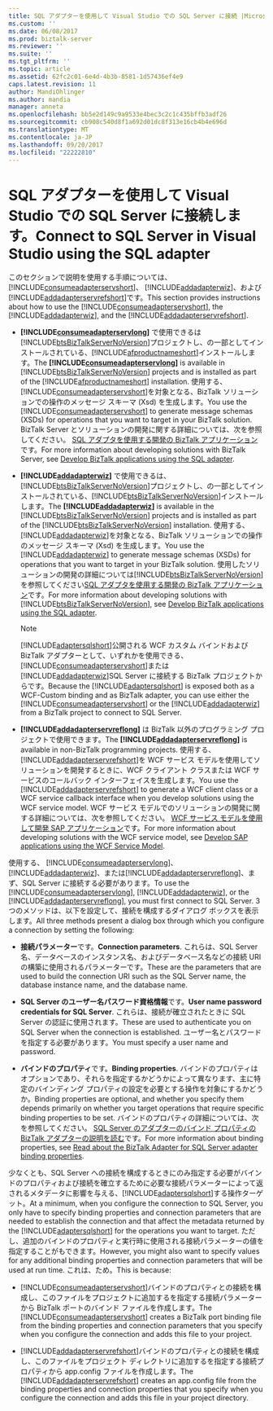 ```yaml
---
title: SQL アダプターを使用して Visual Studio での SQL Server に接続 |Microsoft ドキュメント
ms.custom: ''
ms.date: 06/08/2017
ms.prod: biztalk-server
ms.reviewer: ''
ms.suite: ''
ms.tgt_pltfrm: ''
ms.topic: article
ms.assetid: 62fc2c01-6e4d-4b3b-8581-1d57436ef4e9
caps.latest.revision: 11
author: MandiOhlinger
ms.author: mandia
manager: anneta
ms.openlocfilehash: bb5e2d149c9a9533e4bec3c2c1c435bffb3adf26
ms.sourcegitcommit: cb908c540d8f1a692d01dc8f313e16cb4b4e696d
ms.translationtype: MT
ms.contentlocale: ja-JP
ms.lasthandoff: 09/20/2017
ms.locfileid: "22222810"
---
```

# <a name="connect-to-sql-server-in-visual-studio-using-the-sql-adapter"></a><span data-ttu-id="cd5b7-102">SQL アダプターを使用して Visual Studio での SQL Server に接続します。</span><span class="sxs-lookup"><span data-stu-id="cd5b7-102">Connect to SQL Server in Visual Studio using the SQL adapter</span></span>
<span data-ttu-id="cd5b7-103">このセクションで説明を使用する手順については、 [!INCLUDE[consumeadapterservshort](../../includes/consumeadapterservshort-md.md)]、 [!INCLUDE[addadapterwiz](../../includes/addadapterwiz-md.md)]、および[!INCLUDE[addadapterservrefshort](../../includes/addadapterservrefshort-md.md)]です。</span><span class="sxs-lookup"><span data-stu-id="cd5b7-103">This section provides instructions about how to use the [!INCLUDE[consumeadapterservshort](../../includes/consumeadapterservshort-md.md)], the [!INCLUDE[addadapterwiz](../../includes/addadapterwiz-md.md)], and the [!INCLUDE[addadapterservrefshort](../../includes/addadapterservrefshort-md.md)].</span></span>  
  
-   <span data-ttu-id="cd5b7-104"> **[!INCLUDE[consumeadapterservlong](../../includes/consumeadapterservlong-md.md)]** で使用できるは[!INCLUDE[btsBizTalkServerNoVersion](../../includes/btsbiztalkservernoversion-md.md)]プロジェクトし、の一部としてインストールされている、[!INCLUDE[afproductnameshort](../../includes/afproductnameshort-md.md)]インストールします。</span><span class="sxs-lookup"><span data-stu-id="cd5b7-104">The **[!INCLUDE[consumeadapterservlong](../../includes/consumeadapterservlong-md.md)]** is available in [!INCLUDE[btsBizTalkServerNoVersion](../../includes/btsbiztalkservernoversion-md.md)] projects and is installed as part of the [!INCLUDE[afproductnameshort](../../includes/afproductnameshort-md.md)] installation.</span></span> <span data-ttu-id="cd5b7-105">使用する、[!INCLUDE[consumeadapterservshort](../../includes/consumeadapterservshort-md.md)]を対象となる、BizTalk ソリューションでの操作のメッセージ スキーマ (Xsd) を生成します。</span><span class="sxs-lookup"><span data-stu-id="cd5b7-105">You use the [!INCLUDE[consumeadapterservshort](../../includes/consumeadapterservshort-md.md)] to generate message schemas (XSDs) for operations that you want to target in your BizTalk solution.</span></span> <span data-ttu-id="cd5b7-106">BizTalk Server とソリューションの開発に関する詳細については、次を参照してください。 [SQL アダプタを使用する開発の BizTalk アプリケーション](../../adapters-and-accelerators/adapter-sql/develop-biztalk-applications-using-the-sql-adapter.md)です。</span><span class="sxs-lookup"><span data-stu-id="cd5b7-106">For more information about developing solutions with BizTalk Server, see [Develop BizTalk applications using the SQL adapter](../../adapters-and-accelerators/adapter-sql/develop-biztalk-applications-using-the-sql-adapter.md).</span></span>  
  
-   <span data-ttu-id="cd5b7-107"> **[!INCLUDE[addadapterwiz](../../includes/addadapterwiz-md.md)]** で使用できるは、[!INCLUDE[btsBizTalkServerNoVersion](../../includes/btsbiztalkservernoversion-md.md)]プロジェクトし、の一部としてインストールされている、[!INCLUDE[btsBizTalkServerNoVersion](../../includes/btsbiztalkservernoversion-md.md)]インストールします。</span><span class="sxs-lookup"><span data-stu-id="cd5b7-107">The **[!INCLUDE[addadapterwiz](../../includes/addadapterwiz-md.md)]** is available in the [!INCLUDE[btsBizTalkServerNoVersion](../../includes/btsbiztalkservernoversion-md.md)] projects and is installed as part of the [!INCLUDE[btsBizTalkServerNoVersion](../../includes/btsbiztalkservernoversion-md.md)] installation.</span></span> <span data-ttu-id="cd5b7-108">使用する、[!INCLUDE[addadapterwiz](../../includes/addadapterwiz-md.md)]を対象となる、BizTalk ソリューションでの操作のメッセージ スキーマ (Xsd) を生成します。</span><span class="sxs-lookup"><span data-stu-id="cd5b7-108">You use the [!INCLUDE[addadapterwiz](../../includes/addadapterwiz-md.md)] to generate message schemas (XSDs) for operations that you want to target in your BizTalk solution.</span></span> <span data-ttu-id="cd5b7-109">使用したソリューションの開発の詳細については[!INCLUDE[btsBizTalkServerNoVersion](../../includes/btsbiztalkservernoversion-md.md)]を参照してください[SQL アダプタを使用する開発の BizTalk アプリケーション](../../adapters-and-accelerators/adapter-sql/develop-biztalk-applications-using-the-sql-adapter.md)です。</span><span class="sxs-lookup"><span data-stu-id="cd5b7-109">For more information about developing solutions with [!INCLUDE[btsBizTalkServerNoVersion](../../includes/btsbiztalkservernoversion-md.md)], see [Develop BizTalk applications using the SQL adapter](../../adapters-and-accelerators/adapter-sql/develop-biztalk-applications-using-the-sql-adapter.md).</span></span>  
  
    > [!NOTE]
    >  <span data-ttu-id="cd5b7-110">[!INCLUDE[adaptersqlshort](../../includes/adaptersqlshort-md.md)]公開される WCF カスタム バインドおよび BizTalk アダプターとして、いずれかを使用できる、[!INCLUDE[consumeadapterservshort](../../includes/consumeadapterservshort-md.md)]または[!INCLUDE[addadapterwiz](../../includes/addadapterwiz-md.md)]SQL Server に接続する BizTalk プロジェクトからです。</span><span class="sxs-lookup"><span data-stu-id="cd5b7-110">Because the [!INCLUDE[adaptersqlshort](../../includes/adaptersqlshort-md.md)] is exposed both as a WCF-Custom binding and as BizTalk adapter, you can use either the [!INCLUDE[consumeadapterservshort](../../includes/consumeadapterservshort-md.md)] or the [!INCLUDE[addadapterwiz](../../includes/addadapterwiz-md.md)] from a BizTalk project to connect to SQL Server.</span></span>  
  
-   <span data-ttu-id="cd5b7-111"> **[!INCLUDE[addadapterservreflong](../../includes/addadapterservreflong-md.md)]** は BizTalk 以外のプログラミング プロジェクトで使用できます。</span><span class="sxs-lookup"><span data-stu-id="cd5b7-111">The **[!INCLUDE[addadapterservreflong](../../includes/addadapterservreflong-md.md)]** is available in non-BizTalk programming projects.</span></span> <span data-ttu-id="cd5b7-112">使用する、[!INCLUDE[addadapterservrefshort](../../includes/addadapterservrefshort-md.md)]を WCF サービス モデルを使用してソリューションを開発するときに、WCF クライアント クラスまたは WCF サービスのコールバック インターフェイスを生成します。</span><span class="sxs-lookup"><span data-stu-id="cd5b7-112">You use the [!INCLUDE[addadapterservrefshort](../../includes/addadapterservrefshort-md.md)] to generate a WCF client class or a WCF service callback interface when you develop solutions using the WCF service model.</span></span> <span data-ttu-id="cd5b7-113">WCF サービス モデルでのソリューションの開発に関する詳細については、次を参照してください。 [WCF サービス モデルを使用して開発 SAP アプリケーション](../../adapters-and-accelerators/adapter-sap/develop-sap-applications-using-the-wcf-service-model.md)です。</span><span class="sxs-lookup"><span data-stu-id="cd5b7-113">For more information about developing solutions with the WCF service model, see [Develop SAP applications using the WCF Service Model](../../adapters-and-accelerators/adapter-sap/develop-sap-applications-using-the-wcf-service-model.md).</span></span>  
  
 <span data-ttu-id="cd5b7-114">使用する、 [!INCLUDE[consumeadapterservlong](../../includes/consumeadapterservlong-md.md)]、 [!INCLUDE[addadapterwiz](../../includes/addadapterwiz-md.md)]、または[!INCLUDE[addadapterservreflong](../../includes/addadapterservreflong-md.md)]、まず、SQL Server に接続する必要があります。</span><span class="sxs-lookup"><span data-stu-id="cd5b7-114">To use the [!INCLUDE[consumeadapterservlong](../../includes/consumeadapterservlong-md.md)], [!INCLUDE[addadapterwiz](../../includes/addadapterwiz-md.md)], or the [!INCLUDE[addadapterservreflong](../../includes/addadapterservreflong-md.md)], you must first connect to SQL Server.</span></span> <span data-ttu-id="cd5b7-115">3 つのメソッドは、以下を設定して、接続を構成するダイアログ ボックスを表示します。</span><span class="sxs-lookup"><span data-stu-id="cd5b7-115">All three methods present a dialog box through which you configure a connection by setting the following:</span></span>  
  
-   <span data-ttu-id="cd5b7-116">**接続パラメーター**です。</span><span class="sxs-lookup"><span data-stu-id="cd5b7-116">**Connection parameters**.</span></span> <span data-ttu-id="cd5b7-117">これらは、SQL Server 名、データベースのインスタンス名、およびデータベース名などの接続 URI の構築に使用されるパラメーターです。</span><span class="sxs-lookup"><span data-stu-id="cd5b7-117">These are the parameters that are used to build the connection URI such as the SQL Server name, the database instance name, and the database name.</span></span>  
  
-   <span data-ttu-id="cd5b7-118">**SQL Server のユーザー名パスワード資格情報**です。</span><span class="sxs-lookup"><span data-stu-id="cd5b7-118">**User name password credentials for SQL Server**.</span></span> <span data-ttu-id="cd5b7-119">これらは、接続が確立されたときに SQL Server の認証に使用されます。</span><span class="sxs-lookup"><span data-stu-id="cd5b7-119">These are used to authenticate you on SQL Server when the connection is established.</span></span> <span data-ttu-id="cd5b7-120">ユーザー名とパスワードを指定する必要があります。</span><span class="sxs-lookup"><span data-stu-id="cd5b7-120">You must specify a user name and password.</span></span>  
  
-   <span data-ttu-id="cd5b7-121">**バインドのプロパティ**です。</span><span class="sxs-lookup"><span data-stu-id="cd5b7-121">**Binding properties**.</span></span> <span data-ttu-id="cd5b7-122">バインドのプロパティはオプションであり、それらを指定するかどうかによって異なります、主に特定のバインディング プロパティの設定を必要とする操作を対象にするかどうか。</span><span class="sxs-lookup"><span data-stu-id="cd5b7-122">Binding properties are optional, and whether you specify them depends primarily on whether you target operations that require specific binding properties to be set.</span></span> <span data-ttu-id="cd5b7-123">バインドのプロパティの詳細については、次を参照してください。 [SQL Server のアダプターのバインド プロパティの BizTalk アダプターの説明を読む](../../adapters-and-accelerators/adapter-sql/read-about-the-biztalk-adapter-for-sql-server-adapter-binding-properties.md)です。</span><span class="sxs-lookup"><span data-stu-id="cd5b7-123">For more information about binding properties, see [Read about the BizTalk Adapter for SQL Server adapter binding properties](../../adapters-and-accelerators/adapter-sql/read-about-the-biztalk-adapter-for-sql-server-adapter-binding-properties.md).</span></span>  
  
 <span data-ttu-id="cd5b7-124">少なくとも、SQL Server への接続を構成するときにのみ指定する必要がバインドのプロパティおよび接続を確立するために必要な接続パラメーターによって返されるメタデータに影響を与える、[!INCLUDE[adaptersqlshort](../../includes/adaptersqlshort-md.md)]する操作ターゲット。</span><span class="sxs-lookup"><span data-stu-id="cd5b7-124">At a minimum, when you configure the connection to SQL Server, you only have to specify binding properties and connection parameters that are needed to establish the connection and that affect the metadata returned by the [!INCLUDE[adaptersqlshort](../../includes/adaptersqlshort-md.md)] for the operations you want to target.</span></span> <span data-ttu-id="cd5b7-125">ただし、追加のバインドのプロパティと実行時に使用される接続パラメーターの値を指定することがもできます。</span><span class="sxs-lookup"><span data-stu-id="cd5b7-125">However, you might also want to specify values for any additional binding properties and connection parameters that will be used at run time.</span></span> <span data-ttu-id="cd5b7-126">これは、ため。</span><span class="sxs-lookup"><span data-stu-id="cd5b7-126">This is because:</span></span>  
  
-   <span data-ttu-id="cd5b7-127">[!INCLUDE[consumeadapterservshort](../../includes/consumeadapterservshort-md.md)]バインドのプロパティとの接続を構成し、このファイルをプロジェクトに追加するを指定する接続パラメーターから BizTalk ポートのバインド ファイルを作成します。</span><span class="sxs-lookup"><span data-stu-id="cd5b7-127">The [!INCLUDE[consumeadapterservshort](../../includes/consumeadapterservshort-md.md)] creates a BizTalk port binding file from the binding properties and connection parameters that you specify when you configure the connection and adds this file to your project.</span></span>  
  
-   <span data-ttu-id="cd5b7-128">[!INCLUDE[addadapterservrefshort](../../includes/addadapterservrefshort-md.md)]バインドのプロパティとの接続を構成し、このファイルをプロジェクト ディレクトリに追加するを指定する接続プロパティから app.config ファイルを作成します。</span><span class="sxs-lookup"><span data-stu-id="cd5b7-128">The [!INCLUDE[addadapterservrefshort](../../includes/addadapterservrefshort-md.md)] creates an app.config file from the binding properties and connection properties that you specify when you configure the connection and adds this file in your project directory.</span></span>  
  
